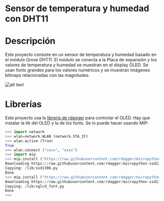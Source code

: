 # Sensor de temperatura y humedad con DHT11

# Descripción
Este proyecto consiste en un sensor de temperatura y humedad basado en el módulo Grove DHT11. El módulo se conecta a la Placa de expansión y los valores de temperatura y humedad se muestran en el display OLED.
Se usan fonts grandes para los valores numéricos y se muestran imágenes bitmaps relacionadas con las magnitudes.

![alt text](images/C3BaseOledDHT11Bitmaps.jpg)

# Librerías
Este proyecto usa la [librería de rdagger](https://github.com/rdagger/micropython-ssd1306) para controlar el OLED.
Hay que instalar la lib del OLED y la de los fonts. Se lo puede hacer usando MIP:

```python annotate
>>> import network
>>> wlan=network.WLAN (network.STA_IF)
>>> wlan.active (True)
True
>>> wlan.connect ("xxxx", "xxxx")
>>> import mip
>>> mip.install ("https://raw.githubusercontent.com/rdagger/micropython-ssd1306/refs/heads/main/ssd1306.py")
Downloading https://raw.githubusercontent.com/rdagger/micropython-ssd1306/refs/heads/main/ssd1306.py to /lib
Copying: /lib/ssd1306.py
Done
>>> mip.install ("https://raw.githubusercontent.com/rdagger/micropython-ssd1306/refs/heads/main/xglcd_font.py")
Downloading https://raw.githubusercontent.com/rdagger/micropython-ssd1306/refs/heads/main/xglcd_font.py to /lib
Copying: /lib/xglcd_font.py
Done
>>> 

```
